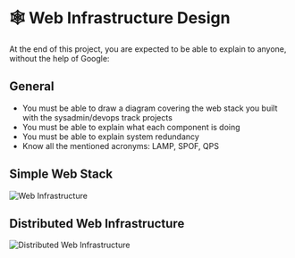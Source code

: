 # :spider_web: Web Infrastructure Design

At the end of this project, you are expected to be able to explain to anyone, without the help of Google:

## General
- You must be able to draw a diagram covering the web stack you built with the sysadmin/devops track projects
- You must be able to explain what each component is doing
- You must be able to explain system redundancy
- Know all the mentioned acronyms: LAMP, SPOF, QPS

## Simple Web Stack
![Web Infrastructure](https://github.com/v-dav/holbertonschool-system_engineering-devops/assets/115344057/a81949c1-b937-4d00-9b5d-70cbc52da858)

## Distributed Web Infrastructure
![Distributed Web Infrastructure](https://github.com/v-dav/holbertonschool-system_engineering-devops/assets/115344057/10650be9-e658-4a33-9a75-b870aaca720e)

